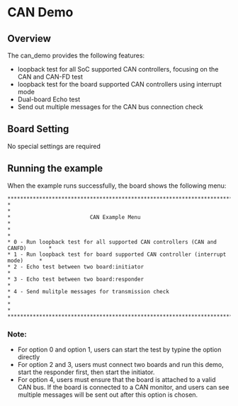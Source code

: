 # CAN Demo

## Overview

The can_demo provides the following features:
- loopback test for all SoC supported CAN controllers, focusing on the CAN and CAN-FD test
- loopback test for the board supported CAN controllers using interrupt mode
- Dual-board Echo test
- Send out multiple messages for the CAN bus connection check

## Board Setting

No special settings are required

## Running the example

When the example runs successfully, the board shows the following menu:

```shell
*********************************************************************************
*                                                                               *
*                         CAN Example Menu                                      *
*                                                                               *
* 0 - Run loopback test for all supported CAN controllers (CAN and CANFD)       *
* 1 - Run loopback test for board supported CAN controller (interrupt mode)     *
* 2 - Echo test between two board:initiator                                     *
* 3 - Echo test between two board:responder                                     *
* 4 - Send mulitple messages for transmission check                             *
*                                                                               *
*********************************************************************************

```

### Note:
- For option 0 and option 1, users can start the test by typine the option directly
- For option 2 and 3, users must connect two boards and run this demo, start the responder first, then start the initiator.
- For option 4, users must ensure that the board is attached to a valid CAN bus. If the board is connected to a CAN monitor, and users can see multiple messages will be sent out after this option is chosen.